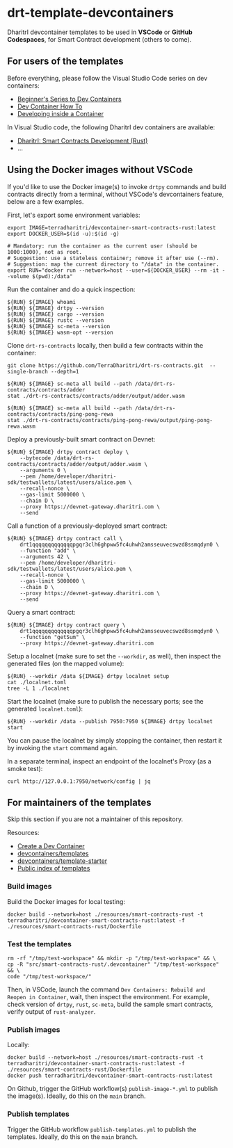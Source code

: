 # drt-template-devcontainers

DharitrI devcontainer templates to be used in **VSCode** or **GitHub Codespaces**, for Smart Contract development (others to come).

## For users of the templates

Before everything, please follow the Visual Studio Code series on dev containers:
 - [Beginner's Series to Dev Containers](https://youtube.com/playlist?list=PLj6YeMhvp2S5G_X6ZyMc8gfXPMFPg3O31)
 - [Dev Container How To](https://youtube.com/playlist?list=PLj6YeMhvp2S6GjVyDHTPp8tLOR0xLGLYb)
 - [Developing inside a Container](https://code.visualstudio.com/docs/devcontainers/containers)

In Visual Studio code, the following DharitrI dev containers are available:

 - [DharitrI: Smart Contracts Development (Rust)](src/smart-contracts-rust)
 - ...

## Using the Docker images without VSCode

If you'd like to use the Docker image(s) to invoke `drtpy` commands and build contracts directly from a terminal, without VSCode's devcontainers feature, below are a few examples.

First, let's export some environment variables:

```
export IMAGE=terradharitri/devcontainer-smart-contracts-rust:latest
export DOCKER_USER=$(id -u):$(id -g)

# Mandatory: run the container as the current user (should be 1000:1000), not as root.
# Suggestion: use a stateless container; remove it after use (--rm).
# Suggestion: map the current directory to "/data" in the container.
export RUN="docker run --network=host --user=${DOCKER_USER} --rm -it --volume $(pwd):/data"
```

Run the container and do a quick inspection:

```
${RUN} ${IMAGE} whoami
${RUN} ${IMAGE} drtpy --version
${RUN} ${IMAGE} cargo --version
${RUN} ${IMAGE} rustc --version
${RUN} ${IMAGE} sc-meta --version
${RUN} ${IMAGE} wasm-opt --version
```

Clone `drt-rs-contracts` locally, then build a few contracts within the container:

```
git clone https://github.com/TerraDharitri/drt-rs-contracts.git  --single-branch --depth=1

${RUN} ${IMAGE} sc-meta all build --path /data/drt-rs-contracts/contracts/adder
stat ./drt-rs-contracts/contracts/adder/output/adder.wasm

${RUN} ${IMAGE} sc-meta all build --path /data/drt-rs-contracts/contracts/ping-pong-rewa
stat ./drt-rs-contracts/contracts/ping-pong-rewa/output/ping-pong-rewa.wasm
```

Deploy a previously-built smart contract on Devnet:

```
${RUN} ${IMAGE} drtpy contract deploy \
    --bytecode /data/drt-rs-contracts/contracts/adder/output/adder.wasm \
    --arguments 0 \
    --pem /home/developer/dharitri-sdk/testwallets/latest/users/alice.pem \
    --recall-nonce \
    --gas-limit 5000000 \
    --chain D \
    --proxy https://devnet-gateway.dharitri.com \
    --send
```

Call a function of a previously-deployed smart contract:

```
${RUN} ${IMAGE} drtpy contract call \
    drt1qqqqqqqqqqqqqpgqr3clh6ghpww5fc4uhwh2amsseuvecswzd8ssmqdyn0 \
    --function "add" \
    --arguments 42 \
    --pem /home/developer/dharitri-sdk/testwallets/latest/users/alice.pem \
    --recall-nonce \
    --gas-limit 5000000 \
    --chain D \
    --proxy https://devnet-gateway.dharitri.com \
    --send
```

Query a smart contract:

```
${RUN} ${IMAGE} drtpy contract query \
    drt1qqqqqqqqqqqqqpgqr3clh6ghpww5fc4uhwh2amsseuvecswzd8ssmqdyn0 \
    --function "getSum" \
    --proxy https://devnet-gateway.dharitri.com
```

Setup a localnet (make sure to set the `--workdir`, as well), then inspect the generated files (on the mapped volume):

```
${RUN} --workdir /data ${IMAGE} drtpy localnet setup
cat ./localnet.toml
tree -L 1 ./localnet
```

Start the localnet (make sure to publish the necessary ports; see the generated `localnet.toml`):

```
${RUN} --workdir /data --publish 7950:7950 ${IMAGE} drtpy localnet start
```

You can pause the localnet by simply stopping the container, then restart it by invoking the `start` command again.

In a separate terminal, inspect an endpoint of the localnet's Proxy (as a smoke test):

```
curl http://127.0.0.1:7950/network/config | jq
```

## For maintainers of the templates

Skip this section if you are not a maintainer of this repository.

Resources:
 - [Create a Dev Container](https://code.visualstudio.com/docs/devcontainers/create-dev-container)
 - [devcontainers/templates](https://github.com/devcontainers/templates)
 - [devcontainers/template-starter](https://github.com/devcontainers/template-starter)
 - [Public index of templates](https://containers.dev/templates)


### Build images

Build the Docker images for local testing:

```
docker build --network=host ./resources/smart-contracts-rust -t terradharitri/devcontainer-smart-contracts-rust:latest -f ./resources/smart-contracts-rust/Dockerfile
```

### Test the templates

```
rm -rf "/tmp/test-workspace" && mkdir -p "/tmp/test-workspace" && \
cp -R "src/smart-contracts-rust/.devcontainer" "/tmp/test-workspace" && \
code "/tmp/test-workspace/"
```

Then, in VSCode, launch the command `Dev Containers: Rebuild and Reopen in Container`, wait, then inspect the environment. For example, check version of `drtpy`, `rust`, `sc-meta`, build the sample smart contracts, verify output of `rust-analyzer`.

### Publish images

Locally:

```
docker build --network=host ./resources/smart-contracts-rust -t terradharitri/devcontainer-smart-contracts-rust:latest -f ./resources/smart-contracts-rust/Dockerfile
docker push terradharitri/devcontainer-smart-contracts-rust:latest
```

On Github, trigger the GitHub workflow(s) `publish-image-*.yml` to publish the image(s). Ideally, do this on the `main` branch.

### Publish templates

Trigger the GitHub workflow `publish-templates.yml` to publish the templates. Ideally, do this on the `main` branch.
